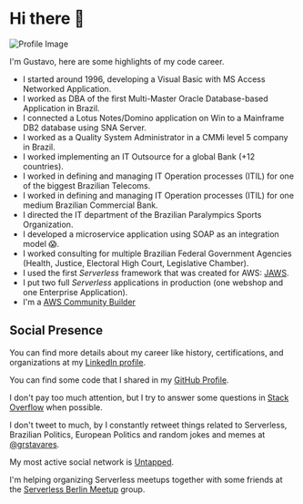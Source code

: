 # Hi there 👋

![Profile Image](https://avatars.githubusercontent.com/u/19957969?v=4)

I'm Gustavo, here are some highlights of my code career.

- I started around 1996, developing a Visual Basic with MS Access Networked Application.
- I worked as DBA of the first Multi-Master Oracle Database-based Application in Brazil.
- I connected a Lotus Notes/Domino application on Win to a Mainframe DB2 database using SNA Server.
- I worked as a Quality System Administrator in a CMMi level 5 company in Brazil.
- I worked implementing an IT Outsource for a global Bank (+12 countries).
- I worked in defining and managing IT Operation processes (ITIL) for one of the biggest Brazilian Telecoms.
- I worked in defining and managing IT Operation processes (ITIL) for one medium Brazilian Commercial Bank.
- I directed the IT department of the Brazilian Paralympics Sports Organization.
- I developed a microservice application using SOAP as an integration model :scream:.
- I worked consulting for multiple Brazilian Federal Government Agencies (Health, Justice, Electoral High Court, Legislative Chamber).
- I used the first _Serverless_ framework that was created for AWS: [JAWS](https://aws.amazon.com/blogs/compute/getting-started-with-jaws-on-amazon-web-services/).
- I put two full _Serverless_ applications in production (one webshop and one Enterprise Application).
- I'm a [AWS Community Builder](https://aws.amazon.com/developer/community/community-builders/)

## Social Presence

You can find more details about my career like history, certifications, and organizations at my [LinkedIn profile](https://www.linkedin.com/in/gustavares/).

You can find some code that I shared in my [GitHub Profile](https://github.com/grstavares).

I don't pay too much attention, but I try to answer some questions in [Stack Overflow](https://stackoverflow.com/users/6471284/gustavo-tavares) when possible.

I don't tweet to much, by I constantly retweet things related to Serverless, Brazilian Politics, European Politics and random jokes and memes at [@grstavares](https://twitter.com/grstavares).

My most active social network is [Untapped](https://untappd.com/user/grstavares).

I'm helping organizing Serverless meetups together with some friends at the [Serverless Berlin Meetup](https://www.meetup.com/serverless-berlin/) group.
